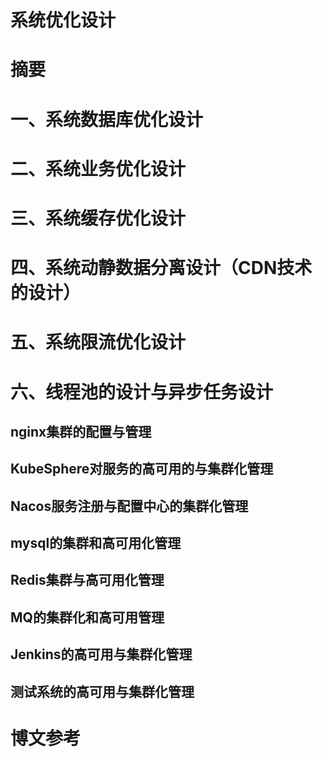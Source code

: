 # 系统优化设计


# 摘要


# 一、系统数据库优化设计



# 二、系统业务优化设计



# 三、系统缓存优化设计



# 四、系统动静数据分离设计（CDN技术的设计）



# 五、系统限流优化设计



# 六、线程池的设计与异步任务设计


## nginx集群的配置与管理

## KubeSphere对服务的高可用的与集群化管理

## Nacos服务注册与配置中心的集群化管理

## mysql的集群和高可用化管理

## Redis集群与高可用化管理

## MQ的集群化和高可用管理

## Jenkins的高可用与集群化管理

## 测试系统的高可用与集群化管理


# 博文参考


